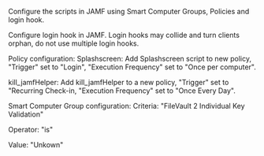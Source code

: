 Configure the scripts in JAMF using Smart Computer Groups, Policies and login hook.

Configure login hook in JAMF. Login hooks may collide and turn clients orphan, do not use multiple login hooks.

Policy configuration: Splashscreen: Add Splashscreen script to new policy, "Trigger" set to "Login", "Execution Frequency" set to "Once per computer".

kill_jamfHelper: Add kill_jamfHelper to a new policy, "Trigger" set to "Recurring Check-in, "Execution Frequency" set to "Once Every Day".

Smart Computer Group configuration: Criteria: "FileVault 2 Individual Key Validation"

Operator: "is"

Value: "Unkown"
